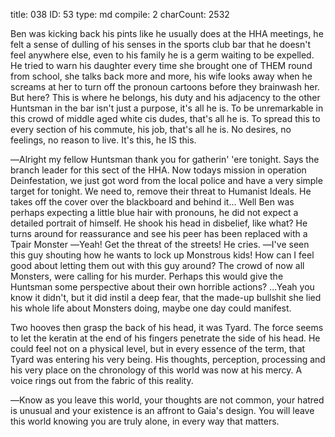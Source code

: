title:          038
ID:             53
type:           md
compile:        2
charCount:      2532


Ben was kicking back his pints like he usually does at the HHA meetings, he felt a sense of dulling of his senses in the sports club bar that he doesn't feel anywhere else, even to his family he is a germ waiting to be expelled. He tried to warn his daughter every time she brought one of THEM round from school, she talks back more and more, his wife looks away when he screams at her to turn off the pronoun cartoons before they brainwash her. But here? This is where he belongs, his duty and his adjacency to the other Huntsman in the bar isn't just a purpose, it's all he is. To be unremarkable in this crowd of middle aged white cis dudes, that's all he is. To spread this to every section of his commute, his job, that's all he is. No desires, no feelings, no reason to live. It's this, he IS this.

―Alright my fellow Huntsman thank you for gatherin' 'ere tonight. Says the branch leader for this sect of the HHA. Now todays mission in operation Deinfestation, we just got word from the local police and have a very simple target for tonight. We need to, remove their threat to Humanist Ideals.
He takes off the cover over the blackboard and behind it... Well Ben was perhaps expecting a little blue hair with pronouns, he did not expect a detailed portrait of himself. He shook his head in disbelief, like what? He turns around for reassurance and see his peer has been replaced with a Tpair Monster
―Yeah! Get the threat of the streets! He cries.
―I've seen this guy shouting how he wants to lock up Monstrous kids! How can I feel good about letting them out with this guy around?
The crowd of now all Monsters, were calling for his murder. Perhaps this would give the Huntsman some perspective about their own horrible actions? ...Yeah you know it didn't, but it did instil a deep fear, that the made-up bullshit she lied his whole life about Monsters doing, maybe one day could manifest.

Two hooves then grasp the back of his head, it was Tyard. The force seems to let the keratin at the end of his fingers penetrate the side of his head. He could feel not on a physical level, but in every essence of the term, that Tyard was entering his very being. His thoughts, perception, processing and his very place on the chronology of this world was now at his mercy. A voice rings out from the fabric of this reality.

―Know as you leave this world, your thoughts are not common, your hatred is unusual and your existence is an affront to Gaia's design. You will leave this world knowing you are truly alone, in every way that matters.
